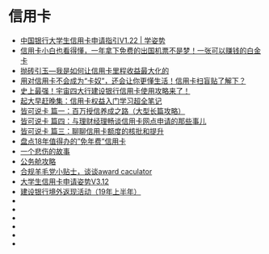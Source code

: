 # 信用卡
*   [中国银行大学生信用卡申请指引V1.22 | 学姿势](https://www.xuezishi.net/the-guidance-of-boc-student-cc-application)
*   [信用卡小白也看得懂，一年拿下免费的出国机票不是梦！一张可以赚钱的白金卡](https://post.smzdm.com/p/739859/)
*   [抛砖引玉—我是如何让信用卡里程收益最大化的](https://post.smzdm.com/p/780705/)
*   [用对信用卡不会成为“卡奴”，还会让你更懂生活！信用卡扫盲贴了解下？](https://post.smzdm.com/p/701674/)
*   [史上最强！宇宙四大行建设银行信用卡使用攻略来了！](https://post.smzdm.com/p/696626/)
*   [起大早赶晚集：信用卡权益入门学习超全笔记](https://post.smzdm.com/p/758549/)
*   [皆可说卡 篇一：百万授信养成之路（大型长篇攻略）](https://post.smzdm.com/p/701671/)
*   [皆可说卡 篇四：与理财经理畅谈信用卡网点申请的那些事儿](https://post.smzdm.com/p/732807/)
*   [皆可说卡 篇三：聊聊信用卡额度的核批和提升](https://post.smzdm.com/p/726726/)
*   [盘点18年值得办的”免年费”信用卡](https://post.smzdm.com/p/670587/)
*   [一个悲伤的故事](https://mp.weixin.qq.com/s?__biz=MzI0MjA1Mjg2Ng==&mid=209577430&idx=2&sn=650e6df587f6f7f35e6aa40c80e7db8e&mpshare=1&scene=23&srcid=12314QI7kcqKqGYsPW6nH5y2#rd)
*   [公务舱攻略](https://mp.weixin.qq.com/s?__biz=MzI0MjA1Mjg2Ng==&mid=2649866854&idx=1&sn=7dbff9ec865832e3772e58c96b28ce0d&mpshare=1&scene=23&srcid=1231bMqeVUHszU2KRfDT8T0Y#rd)
*   [合规羊毛党小贴士，谈谈award caculator](https://mp.weixin.qq.com/s?__biz=MzI0MjA1Mjg2Ng==&mid=2649867531&idx=1&sn=7bd4e7ba3986e61f9185558bc4180429&chksm=f1075f66c670d670fc75b156fbc56af8a2cb7225e18ee3e8045c24f14609e5b7beea29bda4c8&mpshare=1&scene=23&srcid=1231B105gZAheW2kFtB2NEPx#rd)
*   [大学生信用卡申请姿势V3.12](https://www.xuezishi.net/%E5%A4%A7%E5%AD%A6%E7%94%9F%E4%BF%A1%E7%94%A8%E5%8D%A1%E7%94%B3%E8%AF%B7%E5%A7%BF%E5%8A%BF)
*   [建设银行境外返现活动（19年上半年）](https://www.xuezishi.net/ccb-cc-overseas-cash-back-activities-in-the-first-half-of-2019)
*   []()
*   []()
*   []()
*   []()
*   []()
*   []()
